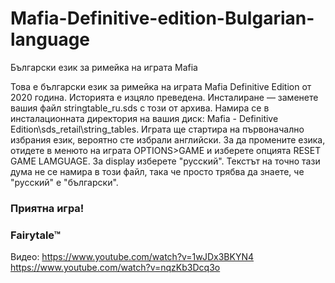 # Mafia-Definitive-edition-Bulgarian-language
Български език за римейка на играта Mafia

Това е български език за римейка на играта Mafia Definitive Edition от 2020 година.
Историята е изцяло преведена.
Инсталиране — заменете вашия файл stringtable_ru.sds с този от архива. Намира се в инсталационната директория на вашия диск: Mafia - Definitive Edition\sds_retail\string_tables.
Играта ще стартира на първоначално избрания език, вероятно сте избрали английски. За да промените езика, отидете в менюто на играта OPTIONS>GAME и изберете опцията RESET GAME LAMGUAGE. За display изберете "русский". Текстът на точно тази дума не се намира в този файл, така че просто трябва да знаете, че "русский" е "български".

### Приятна игра!
###   Fairytale™

Видео:
https://www.youtube.com/watch?v=1wJDx3BKYN4
https://www.youtube.com/watch?v=nqzKb3Dcq3o
